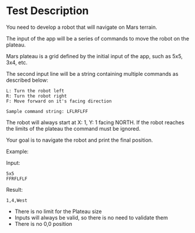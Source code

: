 # Test Description
You need to develop a robot that will navigate on Mars terrain.

The input of the app will be a series of commands to move the robot on the plateau. 

Mars plateau is a grid defined by the initial input of the app, such as 5x5, 3x4, etc.

The second input line will be a string containing multiple commands as described below:

```
L: Turn the robot left
R: Turn the robot right
F: Move forward on it's facing direction
```

```
Sample command string: LFLRFLFF
```

The robot will always start at X: 1, Y: 1 facing NORTH. If the robot reaches the limits of the plateau the command must be ignored.

Your goal is to navigate the robot and print the final position.

Example:

Input:

```
5x5
FFRFLFLF
```

Result:
```
1,4,West
```

- There is no limit for the Plateau size
- Inputs will always be valid, so there is no need to validate them
- There is no 0,0 position
